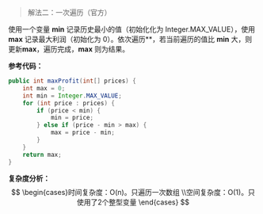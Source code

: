 > 解法二：一次遍历（官方）

使用一个变量 **min** 记录历史最小的值（初始化化为 Integer.MAX_VALUE），使用 **max** 记录最大利润（初始化为 0）。依次遍历**，若当前遍历的值比 **min** 大，则更新**max**，遍历完成，**max** 则为结果。



**参考代码：**

```java
public int maxProfit(int[] prices) {
    int max = 0;
    int min = Integer.MAX_VALUE;
    for (int price : prices) {
        if (price < min) {
            min = price;
        } else if (price - min > max) {
            max = price - min;
        }
    }
    return max;
}
```



**复杂度分析：**
$$
\begin{cases}时间复杂度：O(n)。只遍历一次数组 \\空间复杂度：O(1)。只使用了2个整型变量 \end{cases}
$$
